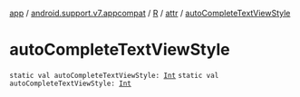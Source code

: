 [app](../../../index.md) / [android.support.v7.appcompat](../../index.md) / [R](../index.md) / [attr](index.md) / [autoCompleteTextViewStyle](./auto-complete-text-view-style.md)

# autoCompleteTextViewStyle

`static val autoCompleteTextViewStyle: `[`Int`](https://kotlinlang.org/api/latest/jvm/stdlib/kotlin/-int/index.html)
`static val autoCompleteTextViewStyle: `[`Int`](https://kotlinlang.org/api/latest/jvm/stdlib/kotlin/-int/index.html)